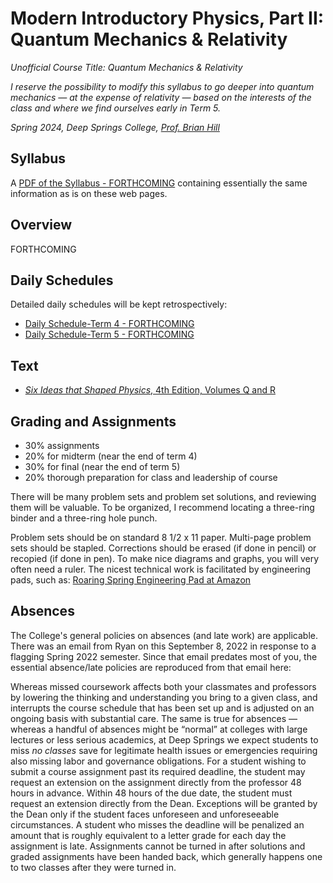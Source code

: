 # Modern Introductory Physics, Part II: Quantum Mechanics &amp; Relativity

*Unofficial Course Title: Quantum Mechanics &amp; Relativity*

*I reserve the possibility to modify this syllabus to go deeper into quantum mechanics &mdash; at the expense of relativity &mdash; based on the interests of the class and where we find ourselves early in Term 5.*

*Spring 2024, Deep Springs College, [Prof. Brian Hill](https://brianhill.github.io)*

## Syllabus

A [PDF of the Syllabus - FORTHCOMING](./PhysicsIISyllabus.pdf) containing essentially the same information as is on these web pages.

## Overview

FORTHCOMING

## Daily Schedules

Detailed daily schedules will be kept retrospectively:

* [Daily Schedule-Term 4 - FORTHCOMING](https://brianhill.github.io/physics-ii/daily_schedule-term_4.html)
* [Daily Schedule-Term 5 - FORTHCOMING](https://brianhill.github.io/physics-ii/daily_schedule-term_5.html)

## Text

* [*Six Ideas that Shaped Physics*, 4th Edition, Volumes Q and R](http://www.physics.pomona.edu/sixideas/)

## Grading and Assignments

* 30% assignments
* 20% for midterm (near the end of term 4)
* 30% for final (near the end of term 5)
* 20% thorough preparation for class and leadership of course 

There will be many problem sets and problem set solutions, and reviewing them will be valuable. To be organized, I recommend locating a three-ring binder and a three-ring hole punch.

Problem sets should be on standard 8 1/2 x 11 paper. Multi-page problem sets should be stapled. Corrections should be erased (if done in pencil) or recopied (if done in pen). To make nice diagrams and graphs, you will very often need a ruler. The nicest technical work is facilitated by engineering pads, such as: [Roaring Spring Engineering Pad at Amazon](https://a.co/d/9vkXSes)

## Absences

The College's general policies on absences (and late work) are applicable. There was an email from  Ryan on this September 8, 2022 in response to a flagging Spring 2022 semester. Since that email predates most of you, the essential absence/late policies are reproduced from that email here:

Whereas missed coursework affects both your classmates and professors by lowering the thinking and understanding you bring to a given class, and interrupts the course schedule that has been set up and is adjusted on an ongoing basis with substantial care. The same is true for absences &mdash; whereas a handful of absences might be &ldquo;normal&rdquo; at colleges with large lectures or less serious academics, at Deep Springs we expect students to miss *no classes* save for legitimate health issues or emergencies requiring also missing labor and governance obligations. For a student wishing to submit a course assignment past its required deadline, the student may request an extension on the assignment directly from the professor 48 hours in advance. Within 48 hours of the due date, the student must request an extension directly from the Dean. Exceptions will be granted by the Dean only if the student faces unforeseen and unforeseeable circumstances. A student who misses the deadline will be penalized an amount that is roughly equivalent to a letter grade for each day the assignment is late. Assignments cannot be turned in after solutions and graded assignments have been handed back, which generally happens one to two classes after they were turned in.
